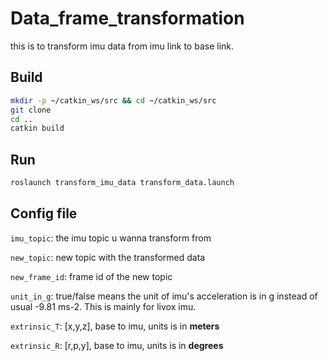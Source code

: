 # Data_frame_transformation

this is to transform imu data from imu link to base link.

## Build
```bash
mkdir -p ~/catkin_ws/src && cd ~/catkin_ws/src
git clone
cd ..
catkin build
```

## Run
```bash
roslaunch transform_imu_data transform_data.launch
```

## Config file

`imu_topic`: the imu topic u wanna transform from 

`new_topic`: new topic with the transformed data

`new_frame_id`: frame id of the new topic

`unit_in_g`: true/false
 means the unit of imu's acceleration is in g instead of usual -9.81 ms-2. This is mainly for livox imu.

`extrinsic_T`: [x,y,z], base to imu, units is in **meters**

`extrinsic_R`: [r,p,y], base to imu, units is in **degrees**

